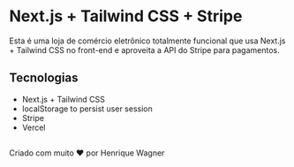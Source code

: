   # Next.js + Tailwind CSS + Stripe


Esta é uma loja de comércio eletrônico totalmente funcional que usa Next.js + Tailwind CSS no front-end e aproveita a API do Stripe para pagamentos.


## Tecnologias

* Next.js + Tailwind CSS
* localStorage to persist user session
* Stripe
* Vercel



## 

Criado com muito ❤️ por Henrique Wagner
